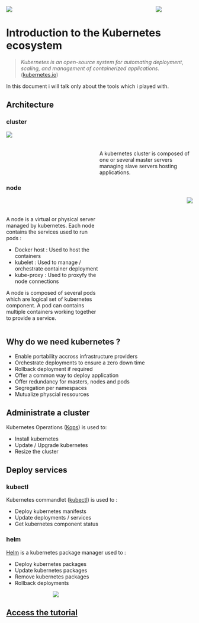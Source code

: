 <div style="float: right;width:100px">
<img src="https://render.bitstrips.com/v2/cpanel/fb695398-7ef1-4461-987b-73d3a97805fd-bc9fa5d8-e141-4ea4-879d-bc3d4b22abbc-v1.png?transparent=1&palette=1"/>
</div>

<div style="fload:left;width:300px">
<img src="https://www.underconsideration.com/brandnew/archives/dxc_technology_logo_new.png"/>
</div>



# Introduction to the Kubernetes ecosystem

> *Kubernetes is an open-source system for automating deployment, scaling, and management of containerized applications.*([kubernetes.io](https://kubernetes.io/))

In this document i will talk only about the tools which i played with.

## Architecture

### cluster


<div style='float:left;  max-width: 50%;height: auto' >
<img src="https://d33wubrfki0l68.cloudfront.net/99d9808dcbf2880a996ed50d308a186b5900cec9/40b94/docs/tutorials/kubernetes-basics/public/images/module_01_cluster.svg"/>

</div>
<div style='float:right; max-width: 50%;height: auto; padding-top:50px' >
A kubernetes cluster is composed of one or several master servers managing slave servers hosting applications.

</div>

<div class="spacer" style="clear: both;"></div>

### node
<div style='float:left; max-width: 50%;height: auto; padding-top:50px'>
A node is a virtual or physical server managed by kubernetes. Each node contains the services used to run pods :

- Docker host : Used to host the containers
- kubelet : Used to manage / orchestrate container deployment
- kube-proxy : Used to proxyfy the node connections


A node is composed of several pods which are logical set of kubernetes component. A pod can contains multiple containers working together to provide a service.
</div>

<div style='float:right; max-width: 50%;height: auto' >
<img src="https://www.nexworld.fr/wp-content/uploads/2017/07/kubernetes2.jpg"/>
</div>

<div class="spacer" style="clear: both;"></div>

## Why do we need kubernetes ?

- Enable portability accross infrastructure providers
- Orchestrate deployments to ensure a zero down time
- Rollback deployment if required
- Offer a common way to deploy application
- Offer redundancy for masters, nodes and pods
- Segregation per namespaces
- Mutualize physcial ressources

## Administrate a cluster

Kubernetes Operations ([Kops](https://github.com/kubernetes/kops)) is used to:

- Install kubernetes
- Update / Upgrade kubernetes
- Resize the cluster

## Deploy services

### kubectl
Kubernetes commandlet ([kubectl](https://kubernetes.io/docs/tasks/tools/install-kubectl/)) is used to :

- Deploy kubernetes manifests
- Update deployments / services
- Get kubernetes component status

### helm
[Helm](https://helm.sh/) is a kubernetes package manager used to :

- Deploy kubernetes packages
- Update kubernetes packages
- Remove kubernetes packages
- Rollback deployments


<div style="display: block; margin: auto; width:50%">
<img  src="https://render.bitstrips.com/v2/cpanel/d8e66e64-ec9c-495f-947e-9bfe52d2523f-bc9fa5d8-e141-4ea4-879d-bc3d4b22abbc-v1.png?transparent=1&palette=1"/>
</div>


## [Access the tutorial](README.md)